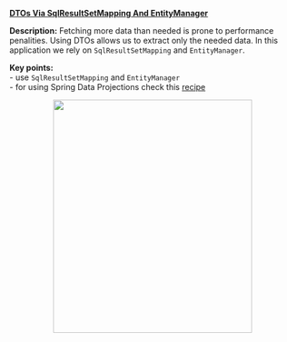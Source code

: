 **[DTOs Via SqlResultSetMapping And EntityManager](https://github.com/AnghelLeonard/Hibernate-SpringBoot/tree/master/HibernateSpringBootDtoViaSqlResultSetMappingEm)** 

**Description:** Fetching more data than needed is prone to performance penalities. Using DTOs allows us to extract only the needed data. In this application we rely on `SqlResultSetMapping` and `EntityManager`.
 
**Key points:**\
     - use `SqlResultSetMapping` and `EntityManager`\
     - for using Spring Data Projections check this [recipe](https://github.com/AnghelLeonard/Hibernate-SpringBoot/tree/master/HibernateSpringBootDtoViaProjections)

<a href="https://leanpub.com/java-persistence-performance-illustrated-guide"><p align="center"><img src="https://github.com/AnghelLeonard/Hibernate-SpringBoot/blob/master/Java%20Persistence%20Performance%20Illustrated%20Guide.jpg" height="410" width="350"/></p></a>
